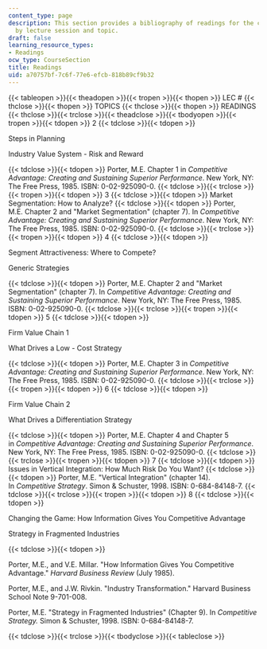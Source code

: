 ```yaml
---
content_type: page
description: This section provides a bibliography of readings for the course, organized
  by lecture session and topic.
draft: false
learning_resource_types:
- Readings
ocw_type: CourseSection
title: Readings
uid: a70757bf-7c6f-77e6-efcb-818b89cf9b32
---
```

{{< tableopen >}}{{< theadopen >}}{{< tropen >}}{{< thopen >}}
LEC #
{{< thclose >}}{{< thopen >}}
TOPICS
{{< thclose >}}{{< thopen >}}
READINGS
{{< thclose >}}{{< trclose >}}{{< theadclose >}}{{< tbodyopen >}}{{< tropen >}}{{< tdopen >}}
2
{{< tdclose >}}{{< tdopen >}}

Steps in Planning

Industry Value System - Risk and Reward

{{< tdclose >}}{{< tdopen >}}
Porter, M.E. Chapter 1 in _Competitive Advantage: Creating and Sustaining Superior Performance_. New York, NY: The Free Press, 1985. ISBN: 0-02-925090-0.
{{< tdclose >}}{{< trclose >}}{{< tropen >}}{{< tdopen >}}
3
{{< tdclose >}}{{< tdopen >}}
Market Segmentation: How to Analyze?
{{< tdclose >}}{{< tdopen >}}
Porter, M.E. Chapter 2 and "Market Segmentation" (chapter 7). In _Competitive Advantage: Creating and Sustaining Superior Performance_. New York, NY: The Free Press, 1985. ISBN: 0-02-925090-0.
{{< tdclose >}}{{< trclose >}}{{< tropen >}}{{< tdopen >}}
4
{{< tdclose >}}{{< tdopen >}}

Segment Attractiveness: Where to Compete?

Generic Strategies

{{< tdclose >}}{{< tdopen >}}
Porter, M.E. Chapter 2 and "Market Segmentation" (chapter 7). In _Competitive Advantage: Creating and Sustaining Superior Performance_. New York, NY: The Free Press, 1985. ISBN: 0-02-925090-0.
{{< tdclose >}}{{< trclose >}}{{< tropen >}}{{< tdopen >}}
5
{{< tdclose >}}{{< tdopen >}}

Firm Value Chain 1

What Drives a Low - Cost Strategy

{{< tdclose >}}{{< tdopen >}}
Porter, M.E. Chapter 3 in _Competitive Advantage: Creating and Sustaining Superior Performance_. New York, NY: The Free Press, 1985. ISBN: 0-02-925090-0.
{{< tdclose >}}{{< trclose >}}{{< tropen >}}{{< tdopen >}}
6
{{< tdclose >}}{{< tdopen >}}

Firm Value Chain 2

What Drives a Differentiation Strategy

{{< tdclose >}}{{< tdopen >}}
Porter, M.E. Chapter 4 and Chapter 5 in _Competitive Advantage: Creating and Sustaining Superior Performance_. New York, NY: The Free Press, 1985. ISBN: 0-02-925090-0.
{{< tdclose >}}{{< trclose >}}{{< tropen >}}{{< tdopen >}}
7
{{< tdclose >}}{{< tdopen >}}
Issues in Vertical Integration: How Much Risk Do You Want?
{{< tdclose >}}{{< tdopen >}}
Porter, M.E. "Vertical Integration" (chapter 14). In _Competitive Strategy_. Simon & Schuster, 1998. ISBN: 0-684-84148-7.
{{< tdclose >}}{{< trclose >}}{{< tropen >}}{{< tdopen >}}
8
{{< tdclose >}}{{< tdopen >}}

Changing the Game: How Information Gives You Competitive Advantage

Strategy in Fragmented Industries

{{< tdclose >}}{{< tdopen >}}

Porter, M.E., and V.E. Millar. "How Information Gives You Competitive Advantage." _Harvard Business Review_ (July 1985). 

Porter, M.E., and J.W. Rivkin. "Industry Transformation." Harvard Business School Note 9-701-008. 

Porter, M.E. "Strategy in Fragmented Industries" (Chapter 9). In _Competitive Strategy._ Simon & Schuster, 1998. ISBN: 0-684-84148-7.

{{< tdclose >}}{{< trclose >}}{{< tbodyclose >}}{{< tableclose >}}